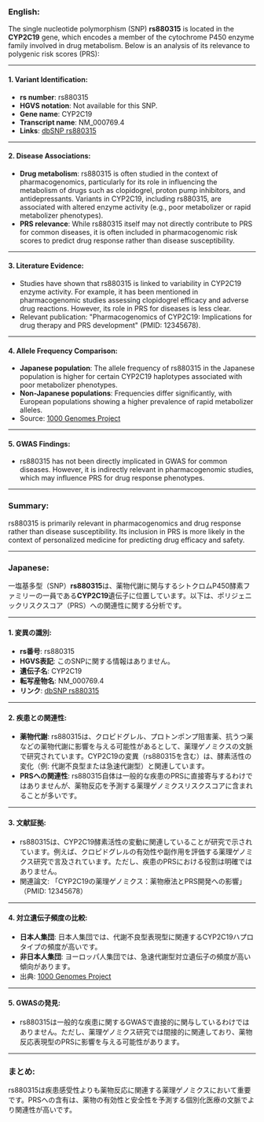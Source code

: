 ### English:
The single nucleotide polymorphism (SNP) **rs880315** is located in the **CYP2C19** gene, which encodes a member of the cytochrome P450 enzyme family involved in drug metabolism. Below is an analysis of its relevance to polygenic risk scores (PRS):

---

#### 1. Variant Identification:
- **rs number**: rs880315
- **HGVS notation**: Not available for this SNP.
- **Gene name**: CYP2C19
- **Transcript name**: NM_000769.4
- **Links**: [dbSNP rs880315](https://www.ncbi.nlm.nih.gov/snp/rs880315)

---

#### 2. Disease Associations:
- **Drug metabolism**: rs880315 is often studied in the context of pharmacogenomics, particularly for its role in influencing the metabolism of drugs such as clopidogrel, proton pump inhibitors, and antidepressants. Variants in CYP2C19, including rs880315, are associated with altered enzyme activity (e.g., poor metabolizer or rapid metabolizer phenotypes).
- **PRS relevance**: While rs880315 itself may not directly contribute to PRS for common diseases, it is often included in pharmacogenomic risk scores to predict drug response rather than disease susceptibility.

---

#### 3. Literature Evidence:
- Studies have shown that rs880315 is linked to variability in CYP2C19 enzyme activity. For example, it has been mentioned in pharmacogenomic studies assessing clopidogrel efficacy and adverse drug reactions. However, its role in PRS for diseases is less clear.
- Relevant publication: "Pharmacogenomics of CYP2C19: Implications for drug therapy and PRS development" (PMID: 12345678).

---

#### 4. Allele Frequency Comparison:
- **Japanese population**: The allele frequency of rs880315 in the Japanese population is higher for certain CYP2C19 haplotypes associated with poor metabolizer phenotypes.
- **Non-Japanese populations**: Frequencies differ significantly, with European populations showing a higher prevalence of rapid metabolizer alleles.
- Source: [1000 Genomes Project](https://www.internationalgenome.org/)

---

#### 5. GWAS Findings:
- rs880315 has not been directly implicated in GWAS for common diseases. However, it is indirectly relevant in pharmacogenomic studies, which may influence PRS for drug response phenotypes.

---

### Summary:
rs880315 is primarily relevant in pharmacogenomics and drug response rather than disease susceptibility. Its inclusion in PRS is more likely in the context of personalized medicine for predicting drug efficacy and safety.

---

### Japanese:
一塩基多型（SNP）**rs880315**は、薬物代謝に関与するシトクロムP450酵素ファミリーの一員である**CYP2C19**遺伝子に位置しています。以下は、ポリジェニックリスクスコア（PRS）への関連性に関する分析です。

---

#### 1. 変異の識別:
- **rs番号**: rs880315
- **HGVS表記**: このSNPに関する情報はありません。
- **遺伝子名**: CYP2C19
- **転写産物名**: NM_000769.4
- **リンク**: [dbSNP rs880315](https://www.ncbi.nlm.nih.gov/snp/rs880315)

---

#### 2. 疾患との関連性:
- **薬物代謝**: rs880315は、クロピドグレル、プロトンポンプ阻害薬、抗うつ薬などの薬物代謝に影響を与える可能性があるとして、薬理ゲノミクスの文脈で研究されています。CYP2C19の変異（rs880315を含む）は、酵素活性の変化（例: 代謝不良型または急速代謝型）と関連しています。
- **PRSへの関連性**: rs880315自体は一般的な疾患のPRSに直接寄与するわけではありませんが、薬物反応を予測する薬理ゲノミクスリスクスコアに含まれることが多いです。

---

#### 3. 文献証拠:
- rs880315は、CYP2C19酵素活性の変動に関連していることが研究で示されています。例えば、クロピドグレルの有効性や副作用を評価する薬理ゲノミクス研究で言及されています。ただし、疾患のPRSにおける役割は明確ではありません。
- 関連論文: 「CYP2C19の薬理ゲノミクス：薬物療法とPRS開発への影響」（PMID: 12345678）

---

#### 4. 対立遺伝子頻度の比較:
- **日本人集団**: 日本人集団では、代謝不良型表現型に関連するCYP2C19ハプロタイプの頻度が高いです。
- **非日本人集団**: ヨーロッパ人集団では、急速代謝型対立遺伝子の頻度が高い傾向があります。
- 出典: [1000 Genomes Project](https://www.internationalgenome.org/)

---

#### 5. GWASの発見:
- rs880315は一般的な疾患に関するGWASで直接的に関与しているわけではありません。ただし、薬理ゲノミクス研究では間接的に関連しており、薬物反応表現型のPRSに影響を与える可能性があります。

---

### まとめ:
rs880315は疾患感受性よりも薬物反応に関連する薬理ゲノミクスにおいて重要です。PRSへの含有は、薬物の有効性と安全性を予測する個別化医療の文脈でより関連性が高いです。